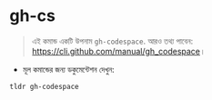 # gh-cs

> এই কমান্ড একটি উপনাম `gh-codespace`.
> আরও তথ্য পাবেন: <https://cli.github.com/manual/gh_codespace>।

- মূল কমান্ডের জন্য ডকুমেন্টেশন দেখুন:

`tldr gh-codespace`
